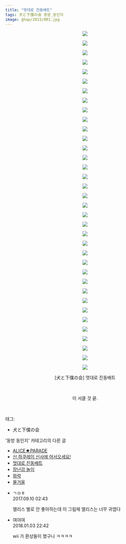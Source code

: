 ```yaml
---
title: "멋대로 진동배트"
tags: 犬と下僕の会 동방_동인지
image: ghap/2015/001.jpg
---
```

<div class="article">
<p style="text-align: center; clear: none; float: none;"><img src="{{ site.nasurl }}/ghap/2015/001.jpg"/></p>
<p style="text-align: center; clear: none; float: none;"><img src="{{ site.nasurl }}/ghap/2015/002.jpg"/></p>
<p style="text-align: center; clear: none; float: none;"><img src="{{ site.nasurl }}/ghap/2015/003.jpg"/></p>
<p style="text-align: center; clear: none; float: none;"><img src="{{ site.nasurl }}/ghap/2015/004.jpg"/></p>
<p style="text-align: center; clear: none; float: none;"><img src="{{ site.nasurl }}/ghap/2015/005.jpg"/></p>
<p style="text-align: center; clear: none; float: none;"><img src="{{ site.nasurl }}/ghap/2015/006.jpg"/></p>
<p style="text-align: center; clear: none; float: none;"><img src="{{ site.nasurl }}/ghap/2015/007.jpg"/></p>
<p style="text-align: center; clear: none; float: none;"><img src="{{ site.nasurl }}/ghap/2015/008.jpg"/></p>
<p style="text-align: center; clear: none; float: none;"><img src="{{ site.nasurl }}/ghap/2015/009.jpg"/></p>
<p style="text-align: center; clear: none; float: none;"><img src="{{ site.nasurl }}/ghap/2015/010.jpg"/></p>
<p style="text-align: center; clear: none; float: none;"><img src="{{ site.nasurl }}/ghap/2015/011.jpg"/></p>
<p style="text-align: center; clear: none; float: none;"><img src="{{ site.nasurl }}/ghap/2015/012.jpg"/></p>
<p style="text-align: center; clear: none; float: none;"><img src="{{ site.nasurl }}/ghap/2015/013.jpg"/></p>
<p style="text-align: center; clear: none; float: none;"><img src="{{ site.nasurl }}/ghap/2015/014.jpg"/></p>
<p style="text-align: center; clear: none; float: none;"><img src="{{ site.nasurl }}/ghap/2015/015.jpg"/></p>
<p style="text-align: center; clear: none; float: none;"><img src="{{ site.nasurl }}/ghap/2015/016.jpg"/></p>
<p style="text-align: center; clear: none; float: none;"><img src="{{ site.nasurl }}/ghap/2015/017.jpg"/></p>
<p style="text-align: center; clear: none; float: none;"><img src="{{ site.nasurl }}/ghap/2015/018.jpg"/></p>
<p style="text-align: center; clear: none; float: none;"><img src="{{ site.nasurl }}/ghap/2015/019.jpg"/></p>
<p style="text-align: center; clear: none; float: none;"><img src="{{ site.nasurl }}/ghap/2015/020.jpg"/></p>
<p style="text-align: center; clear: none; float: none;"><img src="{{ site.nasurl }}/ghap/2015/021.jpg"/></p>
<p style="text-align: center; clear: none; float: none;"><img src="{{ site.nasurl }}/ghap/2015/022.jpg"/></p>
<p style="text-align: center; clear: none; float: none;"><img src="{{ site.nasurl }}/ghap/2015/023.jpg"/></p>
<p style="text-align: center; clear: none; float: none;"><img src="{{ site.nasurl }}/ghap/2015/024.jpg"/></p>
<p style="text-align: center; clear: none; float: none;"><img src="{{ site.nasurl }}/ghap/2015/025.jpg"/></p>
<p style="text-align: center; clear: none; float: none;"><img src="{{ site.nasurl }}/ghap/2015/026.jpg"/></p>
<p style="text-align: center; clear: none; float: none;"><img src="{{ site.nasurl }}/ghap/2015/027.jpg"/></p>
<p style="text-align: center; clear: none; float: none;"><img src="{{ site.nasurl }}/ghap/2015/028.jpg"/></p>
<p style="text-align: center; clear: none; float: none;"><img src="{{ site.nasurl }}/ghap/2015/029.jpg"/></p>
<p style="text-align: center; clear: none; float: none;"><img src="{{ site.nasurl }}/ghap/2015/030.jpg"/></p>
<p style="text-align: center; clear: none; float: none;"><img src="{{ site.nasurl }}/ghap/2015/031.jpg"/></p>
<p style="text-align: center; clear: none; float: none;"><img src="{{ site.nasurl }}/ghap/2015/032.jpg"/></p>
<p style="text-align: center; clear: none; float: none;"><img src="{{ site.nasurl }}/ghap/2015/033.jpg"/></p>
<p style="text-align: center; clear: none; float: none;"><img src="{{ site.nasurl }}/ghap/2015/034.jpg"/></p>
<p style="text-align: center; clear: none; float: none;"><img src="{{ site.nasurl }}/ghap/2015/035.jpg"/></p>
<p style="text-align: center; clear: none; float: none;"><img src="{{ site.nasurl }}/ghap/2015/036.jpg"/></p>
<p style="text-align: center; clear: none; float: none;">[犬と下僕の会] 멋대로 진동배트</p>
<p style="text-align: center; clear: none; float: none;"><br/></p>
<p style="text-align: center; clear: none; float: none;">이 서클 것 끝.</p>
<p><br/></p>
</div><div class="tagTrail">
<p>태그: </p>
<ul>
<li>犬と下僕の会</li>
</ul>
</div><div class="another">
<p>'동방 동인지' 카테고리의 다른 글</p>
<ul>
<li><a href="/2016-09-06-ghap_2017">ALICE★PARADE</a></li>
<li><a href="/2016-09-06-ghap_2016">신 하쿠레이 신사에 어서오세요!</a></li>
<li><a href="/2016-09-06-ghap_2015">멋대로 진동배트</a></li>
<li><a href="/2016-09-06-ghap_2014">장난감 놀이</a></li>
<li><a href="/2016-09-06-ghap_2013">화락</a></li>
<li><a href="/2016-09-06-ghap_2012">물거울</a></li>
</ul>
</div><div class="cb_module cb_fluid">
<div class="cb_wrt cb_profile">
<div class="comment">
<ul>
<li class="cb_thumb_off" id="comment15079862">
<div class="cb_comment_area">
<div class="cb_info_area">
<div class="cb_section">
<span class="cb_nick_name">ㄱㅁㅎ</span>
</div>
<div class="cb_section">
<span class="cb_date">2017.09.10 02:43 </span>
</div>
</div>
<div class="cb_dsc_comment">
<p class="cb_dsc">
											앨리스 별로 안 좋아하는데 이 그림체 앨리스는 너무 귀엽다
										</p>
</div>
</div></li>
<li class="cb_thumb_off" id="comment15165824">
<div class="cb_comment_area">
<div class="cb_info_area">
<div class="cb_section">
<span class="cb_nick_name">여야여</span>
</div>
<div class="cb_section">
<span class="cb_date">2018.01.03 22:42 </span>
</div>
</div>
<div class="cb_dsc_comment">
<p class="cb_dsc">
											wii 가 환상들이 했구나 ㅋㅋㅋㅋ
										</p>
</div>
</div></li>
</ul>
</div>
</div><!-- commentList close -->
</div>